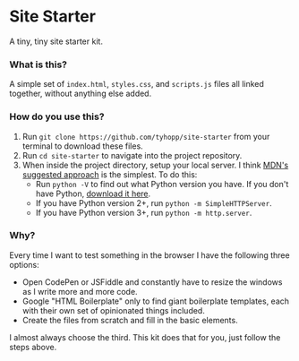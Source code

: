 # Site Starter

A tiny, tiny site starter kit. 

### What is this?
A simple set of `index.html`, `styles.css`, and `scripts.js` files all linked together, without anything else added.

### How do you use this?
1. Run `git clone https://github.com/tyhopp/site-starter` from your terminal to download these files. 
2. Run `cd site-starter` to navigate into the project repository.
3. When inside the project directory, setup your local server. I think [MDN's suggested approach](https://developer.mozilla.org/en-US/docs/Learn/Common_questions/set_up_a_local_testing_server) is the simplest. To do this:
	- Run `python -V` to find out what Python version you have. If you don't have Python, [download it here](https://www.python.org/downloads/).
	- If you have Python version 2+, run `python -m SimpleHTTPServer`. 
	- If you have Python version 3+, run `python -m http.server`.

### Why?

Every time I want to test something in the browser I have the following three options:

- Open CodePen or JSFiddle and constantly have to resize the windows as I write more and more code. 
- Google "HTML Boilerplate" only to find giant boilerplate templates, each with their own set of opinionated things included. 
- Create the files from scratch and fill in the basic elements. 

I almost always choose the third. This kit does that for you, just follow the steps above.
